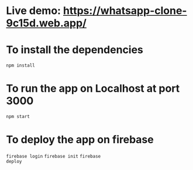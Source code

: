 # Live demo: <a src="https://whatsapp-clone-9c15d.web.app/">https://whatsapp-clone-9c15d.web.app/</a>
# To install the dependencies
<code>npm install</code>

# To run the app on Localhost at port 3000
<code>npm start</code>

# To deploy the app on firebase
<code>firebase login</code>
<code>firebase init</code>
<code>firebase deploy</code>